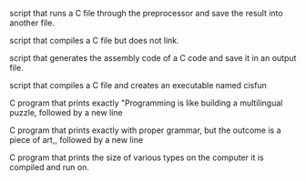 script that runs a C file through the preprocessor and save the result into another file.

script that compiles a C file but does not link.

script that generates the assembly code of a C code and save it in an output file.

script that compiles a C file and creates an executable named cisfun

C program that prints exactly "Programming is like building a multilingual puzzle, followed by a new line

C program that prints exactly with proper grammar, but the outcome is a piece of art,, followed by a new line

C program that prints the size of various types on the computer it is compiled and run on.
